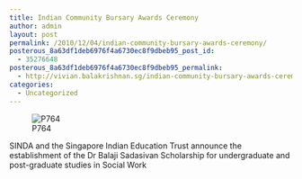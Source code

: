 ```yaml
---
title: Indian Community Bursary Awards Ceremony
author: admin
layout: post
permalink: /2010/12/04/indian-community-bursary-awards-ceremony/
posterous_8a63df1deb6976f4a6730ec8f9dbeb95_post_id:
  - 35276648
posterous_8a63df1deb6976f4a6730ec8f9dbeb95_permalink:
  - http://vivian.balakrishnan.sg/indian-community-bursary-awards-ceremony
categories:
  - Uncategorized
---
```

<figure>
<img src="http://vivian.balakrishnan.sg/wp-content/uploads/2010/12/p764.jpg.scaled1000-300x223.jpg" alt="P764" />
<figcaption>P764</figcaption></figure>

<p>SINDA and the Singapore Indian Education Trust announce the establishment of the Dr Balaji Sadasivan Scholarship for undergraduate and post-graduate studies in Social Work</p>
